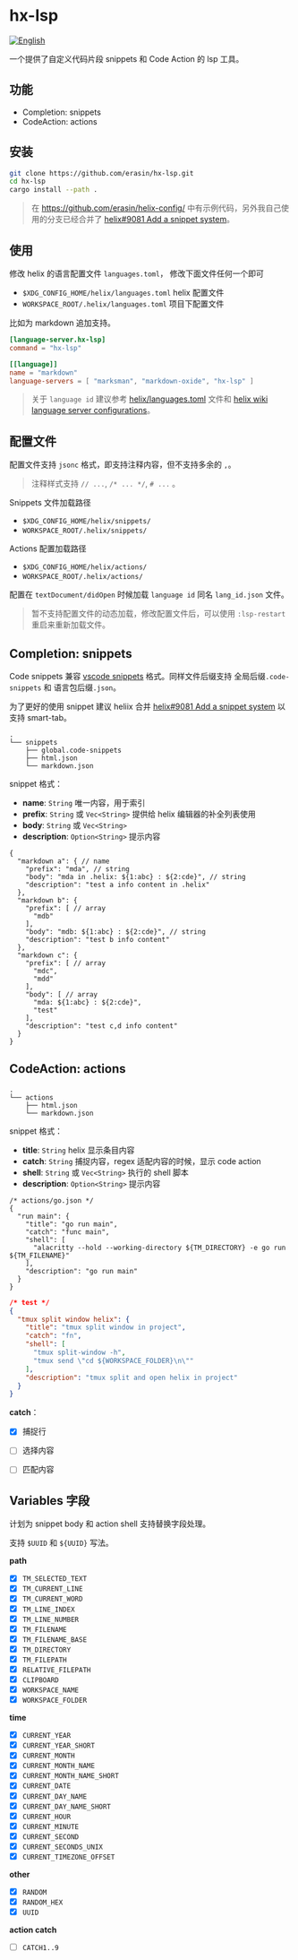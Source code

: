 # hx-lsp

[![English](https://img.shields.io/badge/lang-english-blue.svg)](./README.md)


一个提供了自定义代码片段 snippets 和 Code Action 的 lsp 工具。

## 功能

- Completion: snippets
- CodeAction: actions

## 安装

```sh
git clone https://github.com/erasin/hx-lsp.git
cd hx-lsp
cargo install --path .
```

> 在 https://github.com/erasin/helix-config/ 中有示例代码，另外我自己使用的分支已经合并了 [helix#9081 Add a snippet system](https://github.com/helix-editor/helix/pull/9801)。

## 使用

修改 helix 的语言配置文件 `languages.toml`， 修改下面文件任何一个即可

- `$XDG_CONFIG_HOME/helix/languages.toml` helix 配置文件
- `WORKSPACE_ROOT/.helix/languages.toml` 项目下配置文件

比如为 markdown 追加支持。

```toml
[language-server.hx-lsp]
command = "hx-lsp"

[[language]]
name = "markdown"
language-servers = [ "marksman", "markdown-oxide", "hx-lsp" ]
```

> 关于 `language id` 建议参考 [helix/languages.toml](https://github.com/helix-editor/helix/blob/master/languages.toml) 文件和 [helix wiki language server configurations](https://github.com/helix-editor/helix/wiki/Language-Server-Configurations)。


## 配置文件

配置文件支持 `jsonc` 格式，即支持注释内容，但不支持多余的 `,`。

> 注释样式支持 `// ...`, `/* ... */`, `# ...` 。 

Snippets 文件加载路径

- `$XDG_CONFIG_HOME/helix/snippets/`
-  `WORKSPACE_ROOT/.helix/snippets/`

Actions 配置加载路径

- `$XDG_CONFIG_HOME/helix/actions/`
- `WORKSPACE_ROOT/.helix/actions/`

配置在 `textDocument/didOpen` 时候加载 `language id` 同名 `lang_id.json` 文件。

> 暂不支持配置文件的动态加载，修改配置文件后，可以使用 `:lsp-restart` 重启来重新加载文件。

## Completion: snippets

Code snippets 
兼容 [vscode snippets](https://code.visualstudio.com/docs/editor/userdefinedsnippets) 格式。同样文件后缀支持 全局后缀`.code-snippets` 和 语言包后缀`.json`。

为了更好的使用 snippet 建议 heliix 合并 [helix#9081 Add a snippet system](https://github.com/helix-editor/helix/pull/9801) 以支持 smart-tab。

```svgbob
.
└── snippets
    ├── global.code-snippets
    ├── html.json
    └── markdown.json
```

snippet 格式：

- **name**: `String` 唯一内容，用于索引
- **prefix**: `String` 或 `Vec<String>` 提供给 helix 编辑器的补全列表使用
- **body**: `String` 或 `Vec<String>` 
- **description**: `Option<String>` 提示内容

```jsonc
{
  "markdown a": { // name
    "prefix": "mda", // string
    "body": "mda in .helix: ${1:abc} : ${2:cde}", // string
    "description": "test a info content in .helix"
  },
  "markdown b": {
    "prefix": [ // array
      "mdb" 
    ],
    "body": "mdb: ${1:abc} : ${2:cde}", // string
    "description": "test b info content"
  },
  "markdown c": {
    "prefix": [ // array
      "mdc",
      "mdd"
    ],
    "body": [ // array
      "mda: ${1:abc} : ${2:cde}",
      "test"
    ],
    "description": "test c,d info content"
  }
}
```

## CodeAction: actions

```svgbob
.
└── actions
    ├── html.json
    └── markdown.json
````

snippet 格式：

- **title**: `String` helix 显示条目内容
- **catch**: `String` 捕捉内容，regex 适配内容的时候，显示 code action
- **shell**: `String` 或 `Vec<String>` 执行的 shell 脚本
- **description**: `Option<String>` 提示内容


```jsonc
/* actions/go.json */
{
  "run main": {
    "title": "go run main",
    "catch": "func main",
    "shell": [
      "alacritty --hold --working-directory ${TM_DIRECTORY} -e go run ${TM_FILENAME}"
    ],
    "description": "go run main"
  }
}
```

```json
/* test */
{
  "tmux split window helix": {
    "title": "tmux split window in project",
    "catch": "fn",
    "shell": [
      "tmux split-window -h",
      "tmux send \"cd ${WORKSPACE_FOLDER}\n\""
    ],
    "description": "tmux split and open helix in project"
  }
}
```

**catch**：

- [x] 捕捉行
- [ ] 选择内容
- [ ] 匹配内容


## Variables 字段

计划为 snippet body 和 action shell 支持替换字段处理。

支持 `$UUID` 和 `${UUID}` 写法。

**path**

- [x] `TM_SELECTED_TEXT`
- [x] `TM_CURRENT_LINE`
- [x] `TM_CURRENT_WORD`
- [x] `TM_LINE_INDEX`
- [x] `TM_LINE_NUMBER`
- [x] `TM_FILENAME`
- [x] `TM_FILENAME_BASE`
- [x] `TM_DIRECTORY`
- [x] `TM_FILEPATH`
- [x] `RELATIVE_FILEPATH`
- [x] `CLIPBOARD`
- [x] `WORKSPACE_NAME`
- [x] `WORKSPACE_FOLDER`

**time**

- [x] `CURRENT_YEAR`
- [x] `CURRENT_YEAR_SHORT`
- [x] `CURRENT_MONTH`
- [x] `CURRENT_MONTH_NAME`
- [x] `CURRENT_MONTH_NAME_SHORT`
- [x] `CURRENT_DATE`
- [x] `CURRENT_DAY_NAME`
- [x] `CURRENT_DAY_NAME_SHORT`
- [x] `CURRENT_HOUR`
- [x] `CURRENT_MINUTE`
- [x] `CURRENT_SECOND`
- [x] `CURRENT_SECONDS_UNIX`
- [x] `CURRENT_TIMEZONE_OFFSET`

**other**

- [x] `RANDOM`
- [x] `RANDOM_HEX`
- [x] `UUID`

**action catch**

- [ ] `CATCH1..9`
